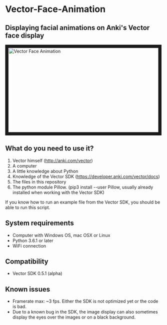 # Vector-Face-Animation
Displaying facial animations on Anki's Vector face display
-

<a href="http://www.youtube.com/watch?feature=player_embedded&v=tnEEs3R4DFA
" target="_blank"><img src="http://img.youtube.com/vi/tnEEs3R4DFA/0.jpg" 
alt="Vector Face Animation" width="480" height="270" border="10" /></a>

What do you need to use it?
-
1. Vector himself (http://anki.com/vector)
2. A computer
3. A little knowledge about Python
4. Knowledge of the Vector SDK (https://developer.anki.com/vector/docs)
5. The files in this repository
6. The python module Pillow. (pip3 install --user Pillow, usually already installed when working with the Vector SDK)

If you know how to run an example file from the Vector SDK, you should be able to run this script. 

System requirements
-
- Computer with Windows OS, mac OSX or Linux
- Python 3.6.1 or later
- WiFi connection

Compatibility
-
- Vector SDK 0.5.1 (alpha)
 
Known issues
-
- Framerate max: ~3 fps. Either the SDK is not optimized yet or the code is bad. 
- Due to a known bug in the SDK, the image display can also sometimes display the eyes over the images or on a black background.
